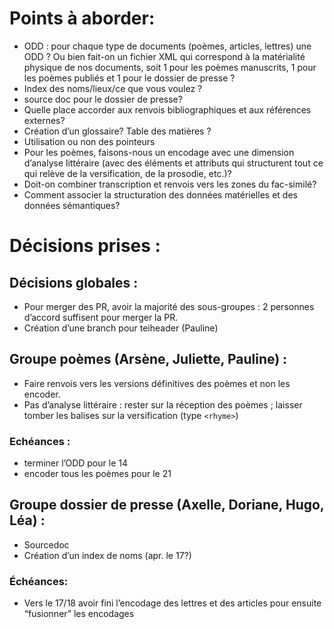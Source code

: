 # Points à aborder:
- ODD : pour chaque type de documents (poèmes, articles, lettres) une ODD ? Ou bien fait-on un fichier XML qui correspond à la matérialité physique de nos documents, soit 1 pour les poèmes manuscrits, 1 pour les poèmes publiés et 1 pour le dossier de presse ?
- Index des noms/lieux/ce que vous voulez ?
- source doc pour le dossier de presse?
- Quelle place accorder aux renvois bibliographiques et aux références externes?
- Création d’un glossaire? Table des matières ?
- Utilisation ou non des pointeurs
- Pour les poèmes, faisons-nous un encodage avec une dimension d’analyse littéraire (avec des éléments et attributs qui structurent tout ce qui relève de la versification, de la prosodie, etc.)?
- Doit-on combiner transcription et renvois vers les zones du fac-similé?
- Comment associer la structuration des données matérielles et des données sémantiques?

# Décisions prises :
## Décisions globales :
- Pour merger des PR, avoir la majorité des sous-groupes : 2 personnes d’accord suffisent pour merger la PR.
- Création d’une branch pour teiheader (Pauline)

## Groupe poèmes (Arsène, Juliette, Pauline) : 
- Faire renvois vers les versions définitives des poèmes et non les encoder.
- Pas d’analyse littéraire : rester sur la réception des poèmes ; laisser tomber les balises sur la versification (type `<rhyme>`)
### **Echéances :**
- terminer l’ODD pour le 14
- encoder tous les poèmes pour le 21

## Groupe dossier de presse (Axelle, Doriane, Hugo, Léa) :
- Sourcedoc 
- Création d’un index de noms (apr. le 17?) 
### **Échéances:**
- Vers le 17/18 avoir fini l’encodage des lettres et des articles pour ensuite “fusionner” les encodages

